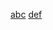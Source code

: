 [abc](https://drive.proton.me/urls/RYHG1A79DC#WeG2u11a1OJV)
[def](https://drive.proton.me/urls/SHTP8BH9R4#OgvwlGCJCWPU)